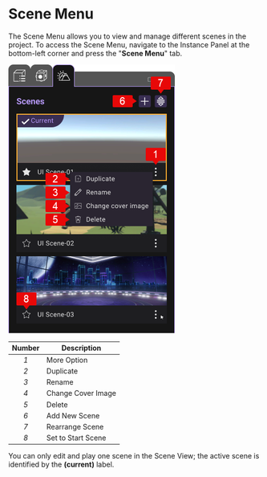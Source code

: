 # Scene Menu

The Scene Menu allows you to view and manage different scenes in the project. To access the Scene Menu, navigate to the Instance Panel at the bottom-left corner and press the "**Scene Menu**" tab.

![](/img/SceneMenu/SceneMenu.png)

  |Number                                |       Description      |
  |:------------------------------------:|------------------------|
  |*1*                                   | More Option|
  |*2*                                   | Duplicate|
  |*3*                                   | Rename|
  |*4*                                   | Change Cover Image|
  |*5*                                   | Delete|
  |*6*                                   | Add New Scene|
  |*7*                                   | Rearrange Scene|
  |*8*                                   | Set to Start Scene|

You can only edit and play one scene in the Scene View; the active scene is identified by the **(current)** label.